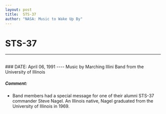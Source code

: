 ```yaml
---
layout: post
title:  STS-37
author: "NASA: Music to Wake Up By"
---
```


# STS-37
----
<br/>
### DATE: April 06, 1991
----
Music by Marching Illini Band from the University of Illinois

##### Comment:
* Band members had a special message for one of their alumni STS-37 commander Steve Nagel. An Illinois native, Nagel graduated from the University of Illinois in 1969.
